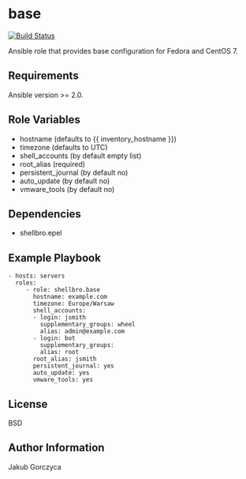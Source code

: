 base
====

[![Build Status](https://travis-ci.org/shellbro/ansible-role-base.svg?branch=master)](https://travis-ci.org/shellbro/ansible-role-base)

Ansible role that provides base configuration for Fedora and CentOS 7.

Requirements
------------

Ansible version >= 2.0.

Role Variables
--------------

- hostname (defaults to {{ inventory_hostname }})
- timezone (defaults to UTC)
- shell_accounts (by default empty list)
- root_alias (required)
- persistent_journal (by default no)
- auto_update (by default no)
- vmware_tools (by default no)

Dependencies
------------

- shellbro.epel

Example Playbook
----------------

    - hosts: servers
      roles:
         - role: shellbro.base
           hostname: example.com
           timezone: Europe/Warsaw
           shell_accounts:
           - login: jsmith
             supplementary_groups: wheel
             alias: admin@example.com
           - login: bot
             supplementary_groups:
             alias: root
           root_alias: jsmith
           persistent_journal: yes
           auto_update: yes
           vmware_tools: yes

License
-------

BSD

Author Information
------------------

Jakub Gorczyca
